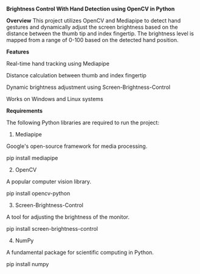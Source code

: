 **Brightness Control With Hand Detection using OpenCV in Python**

**Overview**
This project utilizes OpenCV and Mediapipe to detect hand gestures and dynamically adjust the screen brightness based on the distance between the thumb tip and index fingertip. The brightness level is mapped from a range of 0-100 based on the detected hand position.

**Features**

Real-time hand tracking using Mediapipe

Distance calculation between thumb and index fingertip

Dynamic brightness adjustment using Screen-Brightness-Control

Works on Windows and Linux systems

**Requirements**

The following Python libraries are required to run the project:

1. Mediapipe

Google's open-source framework for media processing.

pip install mediapipe

2. OpenCV

A popular computer vision library.

pip install opencv-python

3. Screen-Brightness-Control

A tool for adjusting the brightness of the monitor.

pip install screen-brightness-control

4. NumPy

A fundamental package for scientific computing in Python.

pip install numpy

